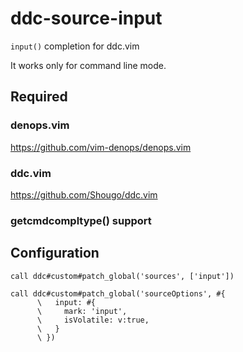 # ddc-source-input

`input()` completion for ddc.vim

It works only for command line mode.


## Required

### denops.vim

https://github.com/vim-denops/denops.vim

### ddc.vim

https://github.com/Shougo/ddc.vim

### getcmdcompltype() support

## Configuration

```vim
call ddc#custom#patch_global('sources', ['input'])

call ddc#custom#patch_global('sourceOptions', #{
      \   input: #{
      \     mark: 'input',
      \     isVolatile: v:true,
      \   }
      \ })
```
